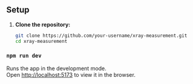 ## Setup

1. **Clone the repository:**

   ```bash
   git clone https://github.com/your-username/xray-measurement.git
   cd xray-measurement

### `npm run dev`

Runs the app in the development mode.\
Open [http://localhost:5173](http://localhost:5173) to view it in the browser.
